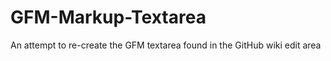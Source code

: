 GFM-Markup-Textarea
===================

An attempt to re-create the GFM textarea found in the GitHub wiki edit area
